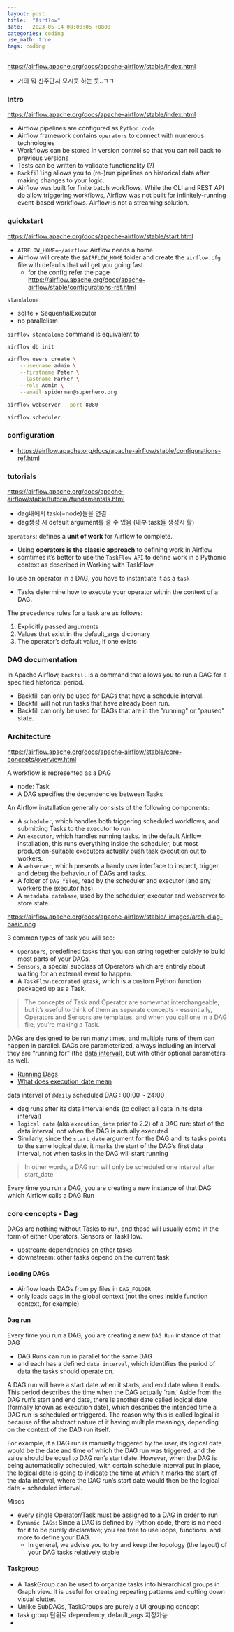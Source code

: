 ```yaml
---
layout: post
title:  "Airflow"
date:   2023-05-14 08:00:05 +0800
categories: coding
use_math: true
tags: coding
---
```


https://airflow.apache.org/docs/apache-airflow/stable/index.html
- 거의 뭐 신주단지 모시듯 하는 듯..ㅋㅋ


### Intro
https://airflow.apache.org/docs/apache-airflow/stable/index.html

- Airflow pipelines are configured as `Python code`
- Airflow framework contains `operators` to connect with numerous technologies
- Workflows can be stored in version control so that you can roll back to previous versions
- Tests can be written to validate functionality (?)
- `Backfill`ing allows you to (re-)run pipelines on historical data after making changes to your logic.
- Airflow was built for finite batch workflows. While the CLI and REST API do allow triggering workflows, Airflow was not built for infinitely-running event-based workflows. Airflow is not a streaming solution.


### quickstart
https://airflow.apache.org/docs/apache-airflow/stable/start.html
- `AIRFLOW_HOME=~/airflow`: Airflow needs a home
- Airflow will create the `$AIRFLOW_HOME` folder and create the `airflow.cfg` file with defaults that will get you going fast
  - for the config refer the page https://airflow.apache.org/docs/apache-airflow/stable/configurations-ref.html


`standalone`
- sqlite + SequentialExecutor
- no parallelism

`airflow standalone` command is equivalent to
```bash
airflow db init

airflow users create \
    --username admin \
    --firstname Peter \
    --lastname Parker \
    --role Admin \
    --email spiderman@superhero.org

airflow webserver --port 8080

airflow scheduler
```


### configuration
- https://airflow.apache.org/docs/apache-airflow/stable/configurations-ref.html


### tutorials
https://airflow.apache.org/docs/apache-airflow/stable/tutorial/fundamentals.html
- dag내에서 task(=node)들을 연결
- dag생성 시 default argument를 줄 수 있음 (내부 task들 생성시 활)

`operators`: defines a __unit of work__ for Airflow to complete.
- Using __operators is the classic approach__ to defining work in Airflow
- somtimes it’s better to use the `TaskFlow API` to define work in a Pythonic context as described in Working with TaskFlow 


To use an operator in a DAG, you have to instantiate it as a `task`
- Tasks determine how to execute your operator within the context of a DAG.

The precedence rules for a task are as follows:
1. Explicitly passed arguments
2. Values that exist in the default_args dictionary
3. The operator’s default value, if one exists

### DAG documentation

In Apache Airflow, `backfill` is a command that allows you to run a DAG for a specified historical period.
- Backfill can only be used for DAGs that have a schedule interval.
- Backfill will not run tasks that have already been run.
- Backfill can only be used for DAGs that are in the "running" or "paused" state.



### Architecture
https://airflow.apache.org/docs/apache-airflow/stable/core-concepts/overview.html

A workflow is represented as a DAG
- node: Task
- A DAG specifies the dependencies between Tasks

An Airflow installation generally consists of the following components:
- A `scheduler`, which handles both triggering scheduled workflows, and submitting Tasks to the executor to run.
- An `executor`, which handles running tasks. In the default Airflow installation, this runs everything inside the scheduler, but most production-suitable executors actually push task execution out to workers.
- A `webserver`, which presents a handy user interface to inspect, trigger and debug the behaviour of DAGs and tasks.
- A folder of `DAG files`, read by the scheduler and executor (and any workers the executor has)
- A `metadata database`, used by the scheduler, executor and webserver to store state.


https://airflow.apache.org/docs/apache-airflow/stable/_images/arch-diag-basic.png

3 common types of task you will see:
- `Operators`, predefined tasks that you can string together quickly to build most parts of your DAGs.
- `Sensors`, a special subclass of Operators which are entirely about waiting for an external event to happen.
- A `TaskFlow-decorated @task`, which is a custom Python function packaged up as a Task.

>  The concepts of Task and Operator are somewhat interchangeable, but it’s useful to think of them as separate concepts - essentially, Operators and Sensors are templates, and when you call one in a DAG file, you’re making a Task.

DAGs are designed to be run many times, and multiple runs of them can happen in parallel. DAGs are parameterized, always including an interval they are “running for” (the [data interval](https://airflow.apache.org/docs/apache-airflow/stable/core-concepts/dag-run.html#data-interval)), but with other optional parameters as well.
- [Running Dags](https://airflow.apache.org/docs/apache-airflow/stable/core-concepts/dags.html#running-dags)
- [What does execution_date mean](https://airflow.apache.org/docs/apache-airflow/stable/faq.html#what-does-execution-date-mean)


data interval of `@daily` scheduled DAG : 00:00 ~ 24:00
- dag runs after its data interval ends (to collect all data in its data interval)
- `logical date` (aka `execution_date` prior to 2.2) of a DAG run: start of the data interval, not when the DAG is actually executed
- Similarly, since the `start_date` argument for the DAG and its tasks points to the same logical date, it marks the start of the DAG’s first data interval, not when tasks in the DAG will start running

> In other words, a DAG run will only be scheduled one interval after start_date

Every time you run a DAG, you are creating a new instance of that DAG which Airflow calls a DAG Run


### core cencepts - Dag
DAGs are nothing without Tasks to run, and those will usually come in the form of either Operators, Sensors or TaskFlow.
- upstream: dependencies on other tasks
- downstream: other tasks depend on the current task


#### Loading DAGs
- Airflow loads DAGs from py files in `DAG_FOLDER`
- only loads dags in the global context (not the ones inside function context, for example)

#### Dag run
Every time you run a DAG, you are creating a new `DAG Run` instance of that DAG
- DAG Runs can run in parallel for the same DAG
- and each has a defined `data interval`, which identifies the period of data the tasks should operate on.


A DAG run will have a start date when it starts, and end date when it ends. This period describes the time when the DAG actually ‘ran.’ Aside from the DAG run’s start and end date, there is another date called logical date (formally known as execution date), which describes the intended time a DAG run is scheduled or triggered. The reason why this is called logical is because of the abstract nature of it having multiple meanings, depending on the context of the DAG run itself.

For example, if a DAG run is manually triggered by the user, its logical date would be the date and time of which the DAG run was triggered, and the value should be equal to DAG run’s start date. However, when the DAG is being automatically scheduled, with certain schedule interval put in place, the logical date is going to indicate the time at which it marks the start of the data interval, where the DAG run’s start date would then be the logical date + scheduled interval.


Miscs
- every single Operator/Task must be assigned to a DAG in order to run
- `Dynamic DAGs`: Since a DAG is defined by Python code, there is no need for it to be purely declarative; you are free to use loops, functions, and more to define your DAG.
  - In general, we advise you to try and keep the topology (the layout) of your DAG tasks relatively stable


#### Taskgroup
- A TaskGroup can be used to organize tasks into hierarchical groups in Graph view. It is useful for creating repeating patterns and cutting down visual clutter.
- Unlike SubDAGs, TaskGroups are purely a UI grouping concept
- task group 단위로 dependency, default_args 지정가능
- 
